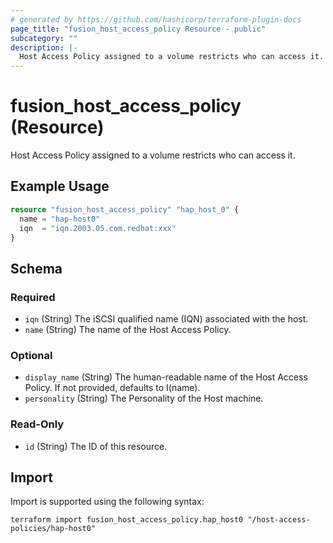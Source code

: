 ```yaml
---
# generated by https://github.com/hashicorp/terraform-plugin-docs
page_title: "fusion_host_access_policy Resource - public"
subcategory: ""
description: |-
  Host Access Policy assigned to a volume restricts who can access it.
---
```


# fusion_host_access_policy (Resource)

Host Access Policy assigned to a volume restricts who can access it.

## Example Usage

```terraform
resource "fusion_host_access_policy" "hap_host_0" {
  name = "hap-host0"
  iqn  = "iqn.2003.05.com.redhat:xxx"
}
```

<!-- schema generated by tfplugindocs -->
## Schema

### Required

- `iqn` (String) The iSCSI qualified name (IQN) associated with the host.
- `name` (String) The name of the Host Access Policy.

### Optional

- `display_name` (String) The human-readable name of the Host Access Policy. If not provided, defaults to I(name).
- `personality` (String) The Personality of the Host machine.

### Read-Only

- `id` (String) The ID of this resource.

## Import

Import is supported using the following syntax:

```shell
terraform import fusion_host_access_policy.hap_host0 "/host-access-policies/hap-host0"
```
